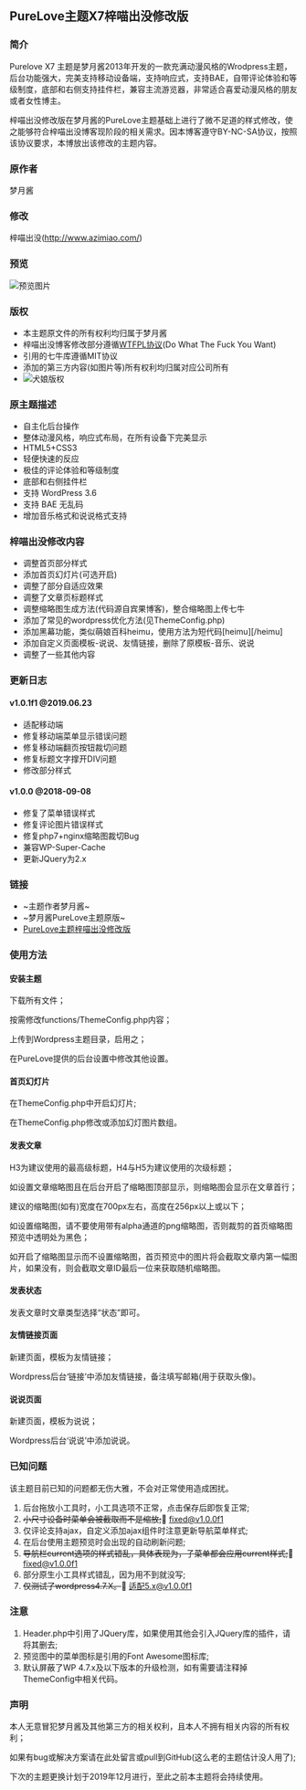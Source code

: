 ## PureLove主题X7梓喵出没修改版
### 简介
Purelove X7 主题是梦月酱2013年开发的一款充满动漫风格的Wrodpress主题，后台功能强大，完美支持移动设备端，支持响应式，支持BAE，自带评论体验和等级制度，底部和右侧支持挂件栏，兼容主流游览器，非常适合喜爱动漫风格的朋友或者女性博主。

梓喵出没修改版在梦月酱的PureLove主题基础上进行了微不足道的样式修改，使之能够符合梓喵出没博客现阶段的相关需求。因本博客遵守BY-NC-SA协议，按照该协议要求，本博放出该修改的主题内容。

### 原作者
梦月酱

### 修改
梓喵出没(http://www.azimiao.com/)

### 预览
![预览图片](https://i.loli.net/2018/02/18/5a89894a04650.gif)
### 版权
- 本主题原文件的所有权利均归属于梦月酱
- 梓喵出没博客修改部分遵循[WTFPL协议](http://www.wtfpl.net/)(Do What The Fuck You Want)
- 引用的七牛库遵循MIT协议
- 添加的第三方内容(如图片等)所有权利均归属对应公司所有
- ![犬娘版权](https://i.loli.net/2018/02/18/5a898eea2a36c.jpg)


### 原主题描述
- 自主化后台操作
- 整体动漫风格，响应式布局，在所有设备下完美显示
- HTML5+CSS3
- 轻便快速的反应
- 极佳的评论体验和等级制度
- 底部和右侧挂件栏
- 支持 WordPress 3.6
- 支持 BAE 无乱码
- 增加音乐格式和说说格式支持

### 梓喵出没修改内容
- 调整首页部分样式
- 添加首页幻灯片(可选开启)
- 调整了部分自适应效果
- 调整了文章页标题样式
- 调整缩略图生成方法(代码源自宾果博客)，整合缩略图上传七牛
- 添加了常见的wordpress优化方法(见ThemeConfig.php)
- 添加黑幕功能，类似萌娘百科heimu，使用方法为短代码[heimu][/heimu]
- 添加自定义页面模板-说说、友情链接，删除了原模板-音乐、说说
- 调整了一些其他内容
### 更新日志
####  v1.0.1f1 @2019.06.23
- 适配移动端
- 修复移动端菜单显示错误问题
- 修复移动端翻页按钮裁切问题
- 修复标题文字撑开DIV问题
- 修改部分样式
#### v1.0.0 @2018-09-08
- 修复了菜单错误样式
- 修复评论图片错误样式
- 修复php7+nginx缩略图裁切Bug
- 兼容WP-Super-Cache
- 更新JQuery为2.x


### 链接
- ~主题作者梦月酱~
- ~梦月酱PureLove主题原版~
- [PureLove主题梓喵出没修改版](https://github.com/Azimiao/Miao_Theme)

### 使用方法
#### 安装主题
下载所有文件；

按需修改functions/ThemeConfig.php内容；

上传到Wordpress主题目录，启用之；

在PureLove提供的后台设置中修改其他设置。
#### 首页幻灯片
在ThemeConfig.php中开启幻灯片;

在ThemeConfig.php修改或添加幻灯图片数组。
#### 发表文章
H3为建议使用的最高级标题，H4与H5为建议使用的次级标题；

如设置文章缩略图且在后台开启了缩略图顶部显示，则缩略图会显示在文章首行；

建议的缩略图(如有)宽度在700px左右，高度在256px以上或以下；

如设置缩略图，请不要使用带有alpha通道的png缩略图，否则裁剪的首页缩略图预览中透明处为黑色；

如开启了缩略图显示而不设置缩略图，首页预览中的图片将会截取文章内第一幅图片，如果没有，则会截取文章ID最后一位来获取随机缩略图。

#### 发表状态
发表文章时文章类型选择“状态”即可。

#### 友情链接页面
新建页面，模板为友情链接；

Wordpress后台‘链接’中添加友情链接，备注填写邮箱(用于获取头像)。
#### 说说页面
新建页面，模板为说说；

Wordpress后台‘说说’中添加说说。
### 已知问题
该主题目前已知的问题都无伤大雅，不会对正常使用造成困扰。

1. 后台拖放小工具时，小工具选项不正常，点击保存后即恢复正常;
2. ~~小尺寸设备时菜单会被截取而不是缩放;~~:wrench: fixed@v1.0.0f1
2. 仅评论支持ajax，自定义添加ajax组件时注意更新导航菜单样式;
3. 在后台使用主题预览时会出现的自动刷新问题;
4. ~~导航栏current选项的样式错乱，具体表现为，子菜单都会应用current样式;~~:wrench: fixed@v1.0.0f1
5. 部分原生小工具样式错乱，因为用不到就没写;
6. ~~仅测试了wordpress4.7.X。~~:wrench: 适配5.x@v1.0.0f1

### 注意
1. Header.php中引用了JQuery库，如果使用其他会引入JQuery库的插件，请将其删去;
2. 预览图中的菜单图标是引用的Font Awesome图标库;
3. 默认屏蔽了WP 4.7.x及以下版本的升级检测，如有需要请注释掉ThemeConfig中相关代码。

### 声明
本人无意冒犯梦月酱及其他第三方的相关权利，且本人不拥有相关内容的所有权利；

如果有bug或解决方案请在此处留言或pull到GitHub(这么老的主题估计没人用了);

下次的主题更换计划于2019年12月进行，至此之前本主题将会持续使用。

